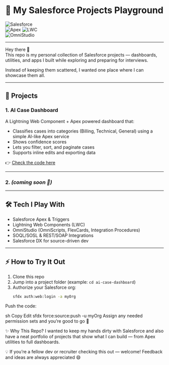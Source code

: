 # 🚀 My Salesforce Projects Playground  

![Salesforce](https://img.shields.io/badge/Salesforce-00A1E0?style=for-the-badge&logo=salesforce&logoColor=white)  
![Apex](https://img.shields.io/badge/Apex-Developer-blue?style=for-the-badge) 
![LWC](https://img.shields.io/badge/Lightning%20Web%20Components-orange?style=for-the-badge)  
![OmniStudio](https://img.shields.io/badge/OmniStudio-Vlocity-purple?style=for-the-badge)  

---

Hey there 👋  
This repo is my personal collection of Salesforce projects — dashboards, utilities, and apps I built while exploring and preparing for interviews.  

Instead of keeping them scattered, I wanted one place where I can showcase them all.  

---

## 📂 Projects

### 1. AI Case Dashboard
A Lightning Web Component + Apex powered dashboard that:  
- Classifies cases into categories (Billing, Technical, General) using a simple AI-like Apex service  
- Shows confidence scores  
- Lets you filter, sort, and paginate cases  
- Supports inline edits and exporting data  

👉 [Check the code here](./ai-case-dashboard)

---

### 2. *(coming soon 🚧)* 

---

## 🛠️ Tech I Play With
- Salesforce Apex & Triggers  
- Lightning Web Components (LWC)  
- OmniStudio (OmniScripts, FlexCards, Integration Procedures)  
- SOQL/SOSL & REST/SOAP Integrations  
- Salesforce DX for source-driven dev  

---

## ⚡ How to Try It Out
1. Clone this repo  
2. Jump into a project folder (example: `cd ai-case-dashboard`)  
3. Authorize your Salesforce org:  
   ```sh
   sfdx auth:web:login -a myOrg
Push the code:

sh
Copy
Edit
sfdx force:source:push -u myOrg
Assign any needed permission sets and you’re good to go 🚀

✨ Why This Repo?
I wanted to keep my hands dirty with Salesforce and also have a neat portfolio of projects that show what I can build — from Apex utilities to full dashboards.

💡 If you’re a fellow dev or recruiter checking this out — welcome! Feedback and ideas are always appreciated 😄
